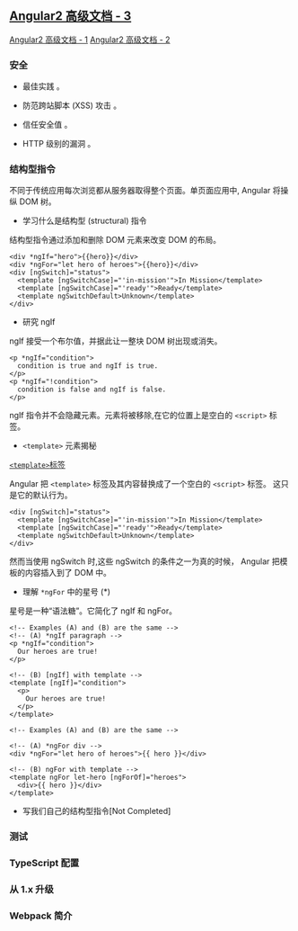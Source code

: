 ## [Angular2 高级文档 - 3]()

[Angular2 高级文档 - 1](ng2-advanced-guide.md)
[Angular2 高级文档 - 2](ng2-advanced-guide-2.md)

### 安全

- 最佳实践 。

- 防范跨站脚本 (XSS) 攻击 。

- 信任安全值 。

- HTTP 级别的漏洞 。

### 结构型指令

不同于传统应用每次浏览都从服务器取得整个页面。单页面应用中, Angular 将操纵 DOM 树。

- 学习什么是结构型 (structural) 指令

结构型指令通过添加和删除 DOM 元素来改变 DOM 的布局。

```
<div *ngIf="hero">{{hero}}</div>
<div *ngFor="let hero of heroes">{{hero}}</div>
<div [ngSwitch]="status">
  <template [ngSwitchCase]="'in-mission'">In Mission</template>
  <template [ngSwitchCase]="'ready'">Ready</template>
  <template ngSwitchDefault>Unknown</template>
</div>
```

- 研究 ngIf

ngIf 接受一个布尔值，并据此让一整块 DOM 树出现或消失。

```
<p *ngIf="condition">
  condition is true and ngIf is true.
</p>
<p *ngIf="!condition">
  condition is false and ngIf is false.
</p>
```

ngIf 指令并不会隐藏元素。元素将被移除,在它的位置上是空白的 `<script>` 标签。

- `<template>` 元素揭秘

[`<template>`标签](https://developer.mozilla.org/zh-CN/docs/Web/HTML/Element/template)

Angular 把 `<template>` 标签及其内容替换成了一个空白的 `<script>` 标签。 这只是它的默认行为。

```
<div [ngSwitch]="status">
  <template [ngSwitchCase]="'in-mission'">In Mission</template>
  <template [ngSwitchCase]="'ready'">Ready</template>
  <template ngSwitchDefault>Unknown</template>
</div>
```

然而当使用 ngSwitch 时,这些 ngSwitch 的条件之一为真的时候， Angular 把模板的内容插入到了 DOM 中。

- 理解 `*ngFor` 中的星号 (*)

星号是一种“语法糖”。它简化了 ngIf 和 ngFor。

```
<!-- Examples (A) and (B) are the same -->
<!-- (A) *ngIf paragraph -->
<p *ngIf="condition">
  Our heroes are true!
</p>

<!-- (B) [ngIf] with template -->
<template [ngIf]="condition">
  <p>
    Our heroes are true!
  </p>
</template>
```

```
<!-- Examples (A) and (B) are the same -->

<!-- (A) *ngFor div -->
<div *ngFor="let hero of heroes">{{ hero }}</div>

<!-- (B) ngFor with template -->
<template ngFor let-hero [ngForOf]="heroes">
  <div>{{ hero }}</div>
</template>
```

- 写我们自己的结构型指令[Not Completed]


### 测试

### TypeScript 配置

### 从 1.x 升级

### Webpack 简介